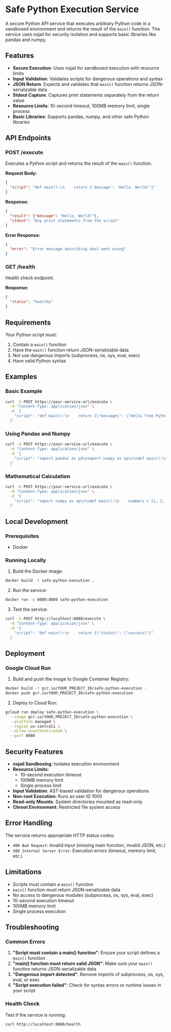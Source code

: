 # Safe Python Execution Service

A secure Python API service that executes arbitrary Python code in a sandboxed environment and returns the result of the `main()` function. The service uses nsjail for security isolation and supports basic libraries like pandas and numpy.

## Features

- **Secure Execution**: Uses nsjail for sandboxed execution with resource limits
- **Input Validation**: Validates scripts for dangerous operations and syntax
- **JSON Return**: Expects and validates that `main()` function returns JSON-serializable data
- **Stdout Capture**: Captures print statements separately from the return value
- **Resource Limits**: 10-second timeout, 100MB memory limit, single process
- **Basic Libraries**: Supports pandas, numpy, and other safe Python libraries

## API Endpoints

### POST /execute

Executes a Python script and returns the result of the `main()` function.

**Request Body:**
```json
{
  "script": "def main():\n    return {'message': 'Hello, World!'}"
}
```

**Response:**
```json
{
  "result": {"message": "Hello, World!"},
  "stdout": "Any print statements from the script"
}
```

**Error Response:**
```json
{
  "error": "Error message describing what went wrong"
}
```

### GET /health

Health check endpoint.

**Response:**
```json
{
  "status": "healthy"
}
```

## Requirements

Your Python script must:

1. Contain a `main()` function
2. Have the `main()` function return JSON-serializable data
3. Not use dangerous imports (subprocess, os, sys, eval, exec)
4. Have valid Python syntax

## Examples

### Basic Example

```bash
curl -X POST https://your-service-url/execute \
  -H "Content-Type: application/json" \
  -d '{
    "script": "def main():\n    return {\"message\": \"Hello from Python!\"}"
  }'
```

### Using Pandas and Numpy

```bash
curl -X POST https://your-service-url/execute \
  -H "Content-Type: application/json" \
  -d '{
    "script": "import pandas as pd\nimport numpy as np\n\ndef main():\n    df = pd.DataFrame({\"A\": [1, 2, 3], \"B\": [4, 5, 6]})\n    print(\"DataFrame created\")\n    return {\"sum\": df.sum().to_dict(), \"mean\": df.mean().to_dict()}"
  }'
```

### Mathematical Calculation

```bash
curl -X POST https://your-service-url/execute \
  -H "Content-Type: application/json" \
  -d '{
    "script": "import numpy as np\n\ndef main():\n    numbers = [1, 2, 3, 4, 5]\n    print(f\"Processing {len(numbers)} numbers\")\n    return {\"sum\": sum(numbers), \"mean\": np.mean(numbers), \"std\": np.std(numbers)}"
  }'
```

## Local Development

### Prerequisites

- Docker

### Running Locally

1. Build the Docker image:
```bash
docker build -t safe-python-execution .
```

2. Run the service:
```bash
docker run -p 8080:8080 safe-python-execution
```

3. Test the service:
```bash
curl -X POST http://localhost:8080/execute \
  -H "Content-Type: application/json" \
  -d '{
    "script": "def main():\n    return {\"status\": \"success\"}"
  }'
```

## Deployment

### Google Cloud Run

1. Build and push the image to Google Container Registry:
```bash
docker build -t gcr.io/YOUR_PROJECT_ID/safe-python-execution .
docker push gcr.io/YOUR_PROJECT_ID/safe-python-execution
```

2. Deploy to Cloud Run:
```bash
gcloud run deploy safe-python-execution \
  --image gcr.io/YOUR_PROJECT_ID/safe-python-execution \
  --platform managed \
  --region us-central1 \
  --allow-unauthenticated \
  --port 8080
```

## Security Features

- **nsjail Sandboxing**: Isolates execution environment
- **Resource Limits**: 
  - 10-second execution timeout
  - 100MB memory limit
  - Single process limit
- **Input Validation**: AST-based validation for dangerous operations
- **Non-root Execution**: Runs as user ID 1000
- **Read-only Mounts**: System directories mounted as read-only
- **Chroot Environment**: Restricted file system access

## Error Handling

The service returns appropriate HTTP status codes:

- `400 Bad Request`: Invalid input (missing main function, invalid JSON, etc.)
- `500 Internal Server Error`: Execution errors (timeout, memory limit, etc.)

## Limitations

- Scripts must contain a `main()` function
- `main()` function must return JSON-serializable data
- No access to dangerous modules (subprocess, os, sys, eval, exec)
- 10-second execution timeout
- 100MB memory limit
- Single process execution

## Troubleshooting

### Common Errors

1. **"Script must contain a main() function"**: Ensure your script defines a `main()` function
2. **"main() function must return valid JSON"**: Make sure your `main()` function returns JSON-serializable data
3. **"Dangerous import detected"**: Remove imports of subprocess, os, sys, eval, or exec
4. **"Script execution failed"**: Check for syntax errors or runtime issues in your script

### Health Check

Test if the service is running:
```bash
curl http://localhost:8080/health
```
